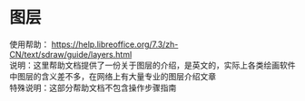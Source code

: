# 图层  
使用帮助： https://help.libreoffice.org/7.3/zh-CN/text/sdraw/guide/layers.html  
说明：这里帮助文档提供了一份关于图层的介绍，是英文的，实际上各类绘画软件中图层的含义差不多，在网络上有大量专业的图层介绍文章  
特殊说明：这部分帮助文档不包含操作步骤指南 
